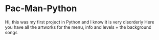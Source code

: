 # Pac-Man-Python

Hi, this was my first project in Python and I know it is very disorderly
Here you have all the artworks for the menu, info and levels + the background songs
